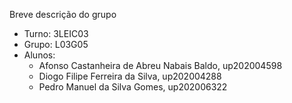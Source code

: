 Breve descrição do grupo

* Turno: 3LEIC03
* Grupo: L03G05
* Alunos:
    - Afonso Castanheira de Abreu Nabais Baldo, up202004598 
    - Diogo Filipe Ferreira da Silva, up202004288
    - Pedro Manuel da Silva Gomes, up202006322

